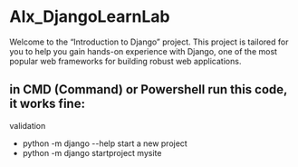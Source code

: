# Alx_DjangoLearnLab
Welcome to the “Introduction to Django” project. This project is tailored for you to help you gain hands-on experience with Django, one of the most popular web frameworks for building robust web applications. 



## in CMD (Command) or Powershell run this code, it works fine:

validation
- python -m django --help
start a new project
- python -m django startproject mysite




